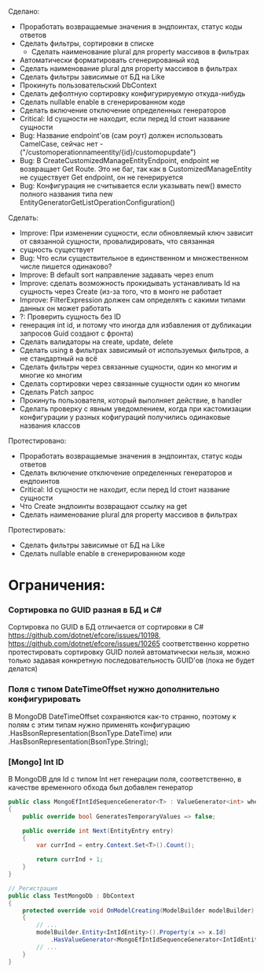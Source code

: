 Сделано:
* Проработать возвращаемые значения в эндпоинтах, статус коды ответов 
* Сделать фильтры, сортировки в списке 
  * Сделать наименование plural для property массивов в фильтрах
* Автоматически форматировать сгенерированый код
* Сделать наименование plural для property массивов в фильтрах
* Сделать фильтры зависимые от БД на Like
* Прокинуть пользовательский DbContext
* Сделать дефолтную сортировку конфигурируемую откуда-нибудь
* Сделать nullable enable в сгенерированном коде
* Сделать включение отключение определенных генераторов
* Critical: Id сущности не находит, если перед Id стоит название сущности
* Bug: Название endpoint'ов (сам роут) должен использовать CamelCase, сейчас нет - ("/customoperationnameentity/{id}/customopupdate")
* Bug: В CreateCustomizedManageEntityEndpoint, endpoint не возвращает Get Route. Это не баг, так как в CustomizedManageEntity не существует Get endpoint, он не генерируется
* Bug: Конфигурация не считывается если указывать new() вместо полного названия типа new EntityGeneratorGetListOperationConfiguration()

Сделать:
* Improve: При изменении сущности, если обновляемый ключ зависит от связанной сущности, провалидировать, что связанная
* сущность существует
* Bug: Что если существительное в единственном и множественном числе пишется одинаково?
* Improve: В default sort направление задавать через enum
* Improve: сделать возможность прокидывать устанавливать Id на сущность через Create (из-за того, что в монго не работает
* Improve: FilterExpression должен сам определять с какими типами данных он может работать
* ?: Проверить сущность без ID
* генерация int id, и потому что иногда для избавления от дубликации запросов Guid создают с фронта)
* Сделать валидаторы на create, update, delete
* Сделать using в фильтрах зависимый от используемых фильтров, а не стандартный на всё
* Сделать фильтры через связанные сущности, один ко многим и многие ко многим
* Сделать сортировки через связанные сущности один ко многим
* Сделать Patch запрос
* Прокинуть пользователя, который выполняет действие, в handler
* Сделать проверку с явным уведомлением, когда при кастомизации конфигурации у разных кофигураций получились одинаковые названия классов

Протестировано:
* Проработать возвращаемые значения в эндпоинтах, статус коды ответов
* Сделать включение отключение определенных генераторов и ендпоинтов
* Critical: Id сущности не находит, если перед Id стоит название сущности
* Что Create эндпоинты возвращают ссылку на get
* Сделать наименование plural для property массивов в фильтрах

Протестировать:
* Сделать фильтры зависимые от БД на Like
* Сделать nullable enable в сгенерированном коде

# Ограничения:
### Сортировка по GUID разная в БД и C#
Сортировка по GUID в БД отличается от сортировки в C#
https://github.com/dotnet/efcore/issues/10198,
https://github.com/dotnet/efcore/issues/10265
соответственно корретно протестировать сортировку GUID полей автоматически нельзя,
можно только задавая конкретную последовательность GUID'ов (пока не будет делатся)

### Поля с типом DateTimeOffset нужно дополнительно конфигурировать 
В MongoDB DateTimeOffset сохраняются как-то странно,
поэтому к полям с этим типам нужно применять конфигурацию
.HasBsonRepresentation(BsonType.DateTime) или .HasBsonRepresentation(BsonType.String);

### [Mongo] Int ID

В MongoDB для Id с типом Int нет генерации поля, соответственно, в качестве временного обхода был добавлен генератор

```csharp
public class MongoEfIntIdSequenceGenerator<T> : ValueGenerator<int> where T : class
{
    public override bool GeneratesTemporaryValues => false;

    public override int Next(EntityEntry entry)
    {
        var currInd = entry.Context.Set<T>().Count();

        return currInd + 1;
    }
}

// Регистрация
public class TestMongoDb : DbContext
{
    protected override void OnModelCreating(ModelBuilder modelBuilder)
    {
        // ...
        modelBuilder.Entity<IntIdEntity>().Property(x => x.Id)
            .HasValueGenerator<MongoEfIntIdSequenceGenerator<IntIdEntity>>();
        // ...
    }
}
```